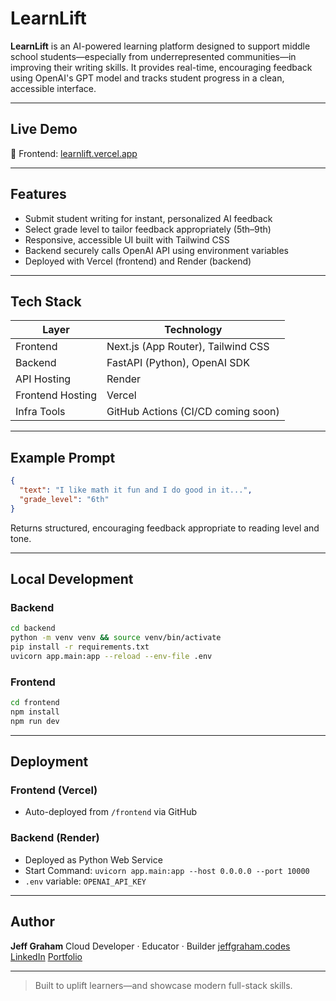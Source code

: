 # LearnLift

**LearnLift** is an AI-powered learning platform designed to support middle school students—especially from underrepresented communities—in improving their writing skills. It provides real-time, encouraging feedback using OpenAI's GPT model and tracks student progress in a clean, accessible interface.

---

## Live Demo

🔗 Frontend: [learnlift.vercel.app](https://learnlift.vercel.app)

---

## Features

- Submit student writing for instant, personalized AI feedback
- Select grade level to tailor feedback appropriately (5th–9th)
- Responsive, accessible UI built with Tailwind CSS
- Backend securely calls OpenAI API using environment variables
- Deployed with Vercel (frontend) and Render (backend)

---

## Tech Stack

| Layer            | Technology                         |
| ---------------- | ---------------------------------- |
| Frontend         | Next.js (App Router), Tailwind CSS |
| Backend          | FastAPI (Python), OpenAI SDK       |
| API Hosting      | Render                             |
| Frontend Hosting | Vercel                             |
| Infra Tools      | GitHub Actions (CI/CD coming soon) |

---

## Example Prompt

```json
{
  "text": "I like math it fun and I do good in it...",
  "grade_level": "6th"
}
```

Returns structured, encouraging feedback appropriate to reading level and tone.

---

## Local Development

### Backend

```bash
cd backend
python -m venv venv && source venv/bin/activate
pip install -r requirements.txt
uvicorn app.main:app --reload --env-file .env
```

### Frontend

```bash
cd frontend
npm install
npm run dev
```

---

## Deployment

### Frontend (Vercel)

- Auto-deployed from `/frontend` via GitHub

### Backend (Render)

- Deployed as Python Web Service
- Start Command: `uvicorn app.main:app --host 0.0.0.0 --port 10000`
- `.env` variable: `OPENAI_API_KEY`

---

## Author

**Jeff Graham**
Cloud Developer · Educator · Builder
[jeffgraham.codes](https://www.jeffgraham.codes)
[LinkedIn](https://linkedin.com/in/jeffgrahamcodes)
[Portfolio](https://www.jeffgraham.codes/#projects)

---

> Built to uplift learners—and showcase modern full-stack skills.
